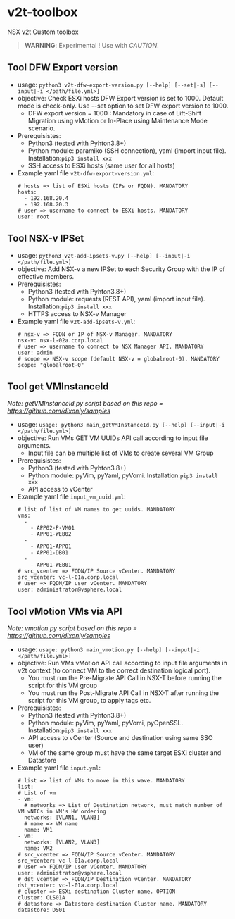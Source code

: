 # v2t-toolbox
NSX v2t Custom toolbox

>**WARNING**: Experimental ! Use with *CAUTION*.

## Tool DFW Export version
- usage: `python3 v2t-dfw-export-version.py [--help] [--set|-s] [--input|-i </path/file.yml>]`
- objective: Check ESXi hosts DFW Export version is set to 1000. Default mode is check-only. Use --set option to set DFW export version to 1000. 
  - DFW export version = 1000 : Mandatory in case of Lift-Shift Migration using vMotion or In-Place using Maintenance Mode scenario.
- Prerequisistes:
  - Python3 (tested with Pyhton3.8+)
  - Python module: paramiko (SSH connection), yaml (import input file). Installation:`pip3 install xxx`
  - SSH access to ESXi hosts (same user for all hosts)
- Example yaml file `v2t-dfw-export-version.yml`:
  ```
  # hosts => list of ESXi hosts (IPs or FQDN). MANDATORY
  hosts:
    - 192.168.20.4
    - 192.168.20.3
  # user => username to connect to ESXi hosts. MANDATORY
  user: root
  ```

## Tool NSX-v IPSet
- usage: `python3 v2t-add-ipsets-v.py [--help] [--input|-i </path/file.yml>]`
- objective: Add NSX-v a new IPSet to each Security Group with the IP of effective members.
- Prerequisistes:
  - Python3 (tested with Pyhton3.8+)
  - Python module: requests (REST API), yaml (import input file). Installation:`pip3 install xxx`
  - HTTPS access to NSX-v Manager
- Example yaml file `v2t-add-ipsets-v.yml`:
  ```
  # nsx-v => FQDN or IP of NSX-v Manager. MANDATORY
  nsx-v: nsx-l-02a.corp.local
  # user => username to connect to NSX Manager API. MANDATORY
  user: admin
  # scope => NSX-v scope (default NSX-v = globalroot-0). MANDATORY
  scope: "globalroot-0"
  ```
  
## Tool get VMInstanceId
*Note: getVMInstanceId.py script based on this repo = https://github.com/dixonly/samples*

- usage: `usage: python3 main_getVMInstanceId.py [--help] [--input|-i </path/file.yml>]`
- objective: Run VMs GET VM UUIDs API call according to input file arguments. 
  - Input file can be multiple list of VMs to create several VM Group
- Prerequisistes:
  - Python3 (tested with Pyhton3.8+)
  - Python module: pyVim, pyYaml, pyVomi. Installation:`pip3 install xxx`
  - API access to vCenter
- Example yaml file `input_vm_uuid.yml`:
  ```
  # list of list of VM names to get uuids. MANDATORY
  vms:
    - 
      - APP02-P-VM01
      - APP01-WEB02
    - 
      - APP01-APP01
      - APP01-DB01
    - 
      - APP01-WEB01
  # src_vcenter => FQDN/IP Source vCenter. MANDATORY
  src_vcenter: vc-l-01a.corp.local
  # user => FQDN/IP user vCenter. MANDATORY
  user: administrator@vsphere.local
  ```
  
 ## Tool vMotion VMs via API
*Note: vmotion.py script based on this repo = https://github.com/dixonly/samples*

- usage: `usage: python3 main_vmotion.py [--help] [--input|-i </path/file.yml>]`
- objective: Run VMs vMotion API call according to input file arguments in v2t context (to connect VM to the correct destination logical port). 
  - You must run the Pre-Migrate API Call in NSX-T before running the script for this VM group
  - You must run the Post-Migrate API Call in NSX-T after running the script for this VM group, to apply tags etc.
- Prerequisistes:
  - Python3 (tested with Pyhton3.8+)
  - Python module: pyVim, pyYaml, pyVomi, pyOpenSSL. Installation:`pip3 install xxx`
  - API access to vCenter (Source and destination using same SSO user)
  - VM of the same group must have the same target ESXi cluster and Datastore
- Example yaml file `input.yml`:
  ```
  # list => list of VMs to move in this wave. MANDATORY
  list:
  # List of vm
  - vm:
    # networks => List of Destination network, must match number of VM vNICs in VM's HW ordering
    networks: [VLAN1, VLAN3]
    # name => VM name
    name: VM1
  - vm:
    networks: [VLAN2, VLAN3]
    name: VM2
  # src_vcenter => FQDN/IP Source vCenter. MANDATORY
  src_vcenter: vc-l-01a.corp.local
  # user => FQDN/IP user vCenter. MANDATORY
  user: administrator@vsphere.local
  # dst_vcenter => FQDN/IP Destination vCenter. MANDATORY
  dst_vcenter: vc-l-01a.corp.local
  # cluster => ESXi destination Cluster name. OPTION
  cluster: CLS01A
  # datastore => Datastore destination Cluster name. MANDATORY
  datastore: DS01
  ```

